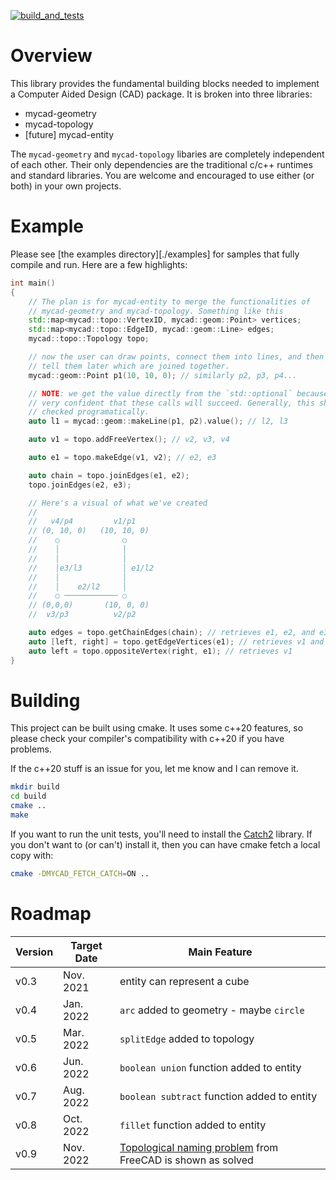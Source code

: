 [![build_and_tests](https://github.com/mycad-org/mycad-base/actions/workflows/unit_tests.yml/badge.svg)](https://github.com/mycad-org/mycad-base/actions/workflows/unit_tests.yml)

Overview
========

This library provides the fundamental building blocks needed to implement a
Computer Aided Design (CAD) package. It is broken into three libraries:

- mycad-geometry
- mycad-topology
- [future] mycad-entity

The `mycad-geometry` and `mycad-topology` libaries are completely independent of
each other. Their only dependencies are the traditional c/c++ runtimes and
standard libraries. You are welcome and encouraged to use either (or both) in
your own projects.

Example
=======

Please see [the examples directory][./examples] for samples that fully compile
and run. Here are a few highlights:

```cpp
int main()
{
    // The plan is for mycad-entity to merge the functionalities of
    // mycad-geometry and mycad-topology. Something like this
    std::map<mycad::topo::VertexID, mycad::geom::Point> vertices;
    std::map<mycad::topo::EdgeID, mycad::geom::Line> edges;
    mycad::topo::Topology topo;

    // now the user can draw points, connect them into lines, and then we can
    // tell them later which are joined together.
    mycad::geom::Point p1(10, 10, 0); // similarly p2, p3, p4...

    // NOTE: we get the value directly from the `std::optional` because we are
    // very confident that these calls will succeed. Generally, this should be
    // checked programatically.
    auto l1 = mycad::geom::makeLine(p1, p2).value(); // l2, l3

    auto v1 = topo.addFreeVertex(); // v2, v3, v4

    auto e1 = topo.makeEdge(v1, v2); // e2, e3

    auto chain = topo.joinEdges(e1, e2);
    topo.joinEdges(e2, e3);

    // Here's a visual of what we've created
    //
    //   v4/p4         v1/p1
    // (0, 10, 0)   (10, 10, 0)
    //    ○              ○
    //    │              │
    //    │              │
    //    │e3/l3         │ e1/l2
    //    │              │
    //    │    e2/l2     │
    //    ○ ──────────── ○
    // (0,0,0)       (10, 0, 0)
    //  v3/p3          v2/p2

    auto edges = topo.getChainEdges(chain); // retrieves e1, e2, and e3
    auto [left, right] = topo.getEdgeVertices(e1); // retrieves v1 and v2
    auto left = topo.oppositeVertex(right, e1); // retrieves v1
}
```

Building
========

This project can be built using cmake. It uses some c++20 features, so please
check your compiler's compatibility with c++20 if you have problems.

If the c++20 stuff is an issue for you, let me know and I can remove it.

```sh
mkdir build
cd build
cmake ..
make
```

If you want to run the unit tests, you'll need to install the [Catch2][1]
library. If you don't want to (or can't) install it, then you can have cmake
fetch a local copy with:

```sh
cmake -DMYCAD_FETCH_CATCH=ON ..
```

[1]: https://github.com/catchorg/Catch2

Roadmap
=======

| Version | Target Date | Main Feature                                                                          |
| ------- | ----------- | ------------------------------------------------------------------------------------- |
|  v0.3   |  Nov. 2021  | entity can represent a cube                                                           |
|  v0.4   |  Jan. 2022  | `arc` added to geometry - maybe `circle`                                              |
|  v0.5   |  Mar. 2022  | `splitEdge` added to topology                                                         |
|  v0.6   |  Jun. 2022  | `boolean union` function added to entity                                              |
|  v0.7   |  Aug. 2022  | `boolean subtract` function added to entity                                           |
|  v0.8   |  Oct. 2022  | `fillet` function added to entity                                                     |
|  v0.9   |  Nov. 2022  | [Topological naming problem][2] from FreeCAD is shown as solved                       |

[2]: https://wiki.freecadweb.org/Topological_naming_problem
